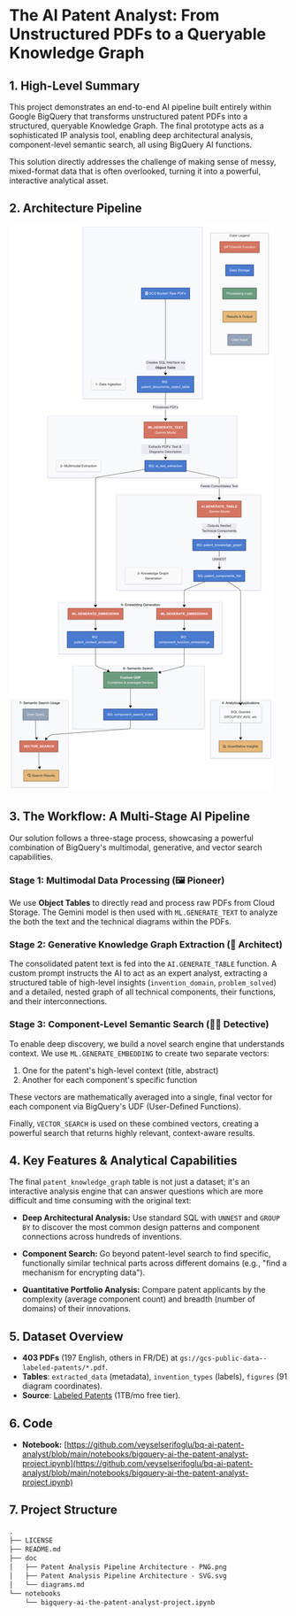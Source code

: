 # The AI Patent Analyst: From Unstructured PDFs to a Queryable Knowledge Graph

## 1. High-Level Summary

This project demonstrates an end-to-end AI pipeline built entirely within Google BigQuery that transforms unstructured patent PDFs into a structured, queryable Knowledge Graph. The final prototype acts as a sophisticated IP analysis tool, enabling deep architectural analysis, component-level semantic search, all using BigQuery AI functions.

This solution directly addresses the challenge of making sense of messy, mixed-format data that is often overlooked, turning it into a powerful, interactive analytical asset.

## 2. Architecture Pipeline
![Patent Analysis Pipeline](https://github.com/veyselserifoglu/bq-ai-patent-analyst/blob/main/doc/Patent%20Analysis%20Pipeline%20Architecture%20-%20PNG.png?raw=true)

## 3. The Workflow: A Multi-Stage AI Pipeline

Our solution follows a three-stage process, showcasing a powerful combination of BigQuery's multimodal, generative, and vector search capabilities.

### Stage 1: Multimodal Data Processing (🖼️ Pioneer)
We use **Object Tables** to directly read and process raw PDFs from Cloud Storage. The Gemini model is then used with `ML.GENERATE_TEXT` to analyze the both the text and the technical diagrams within the PDFs.

### Stage 2: Generative Knowledge Graph Extraction (🧠 Architect)
The consolidated patent text is fed into the `AI.GENERATE_TABLE` function. A custom prompt instructs the AI to act as an expert analyst, extracting a structured table of high-level insights (`invention_domain`, `problem_solved`) and a detailed, nested graph of all technical components, their functions, and their interconnections.

### Stage 3: Component-Level Semantic Search (🕵️‍♀️ Detective)
To enable deep discovery, we build a novel search engine that understands context. We use `ML.GENERATE_EMBEDDING` to create two separate vectors:
1.  One for the patent's high-level context (title, abstract)
2.  Another for each component's specific function

These vectors are mathematically averaged into a single, final vector for each component via BigQuery's UDF (User-Defined Functions).

Finally, `VECTOR_SEARCH` is used on these combined vectors, creating a powerful search that returns highly relevant, context-aware results.

## 4. Key Features & Analytical Capabilities

The final `patent_knowledge_graph` table is not just a dataset; it's an interactive analysis engine that can answer questions which are more difficult and time consuming with the original text:

*   **Deep Architectural Analysis:** Use standard SQL with `UNNEST` and `GROUP BY` to discover the most common design patterns and component connections across hundreds of inventions.

*   **Component Search:** Go beyond patent-level search to find specific, functionally similar technical parts across different domains (e.g., "find a mechanism for encrypting data").


*   **Quantitative Portfolio Analysis:** Compare patent applicants by the complexity (average component count) and breadth (number of domains) of their innovations.


## 5. Dataset Overview
- **403 PDFs** (197 English, others in FR/DE) at `gs://gcs-public-data--labeled-patents/*.pdf`.
- **Tables**: `extracted_data` (metadata), `invention_types` (labels), `figures` (91 diagram coordinates).
- **Source**: [Labeled Patents](https://console.cloud.google.com/marketplace/product/global-patents/labeled-patents?inv=1&invt=Ab5j9A&project=bq-ai-patent-analyst&supportedpurview=organizationId,folder,project) (1TB/mo free tier).

## 6. Code
*   **Notebook:** [https://github.com/veyselserifoglu/bq-ai-patent-analyst/blob/main/notebooks/bigquery-ai-the-patent-analyst-project.ipynb](https://github.com/veyselserifoglu/bq-ai-patent-analyst/blob/main/notebooks/bigquery-ai-the-patent-analyst-project.ipynb)


## 7. Project Structure
```
.
├── LICENSE
├── README.md
├── doc
│   ├── Patent Analysis Pipeline Architecture - PNG.png
│   ├── Patent Analysis Pipeline Architecture - SVG.svg
│   └── diagrams.md
└── notebooks
    └── bigquery-ai-the-patent-analyst-project.ipynb
```
